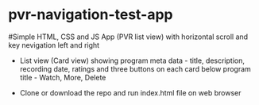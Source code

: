 # pvr-navigation-test-app

#Simple HTML, CSS and JS App (PVR list view) with horizontal scroll and key nevigation left and right

- List view (Card view) showing program meta data - title, description, recording date, ratings and three buttons on each card below program title - Watch, More, Delete

- Clone or download the repo and run index.html file on web browser
